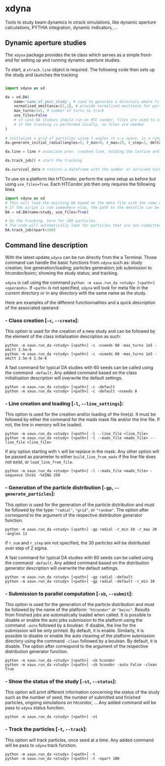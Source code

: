 # xdyna

Tools to study beam dynamics in xtrack simulations, like dynamic aperture calculations, PYTHIA integration, dynamic indicators, ...

## Dynamic aperture studies

The `xdyna` package provides the `DA` class which serves as a simple front-end for setting up and running dynamic aperture studies.

To start, a `xtrack.line` object is required.
The following code then sets up the study and launches the tracking

```python

import xdyna as xd

da = xd.DA(
    name='name_of_your_study', # used to generate a directory where files are stored
    normalised_emittance=[1,1], # provide normalized emittance for particle initialization in [m]
    max_turns=1e5, # number of turns to track
    use_files=False 
    # in case DA studies should run on HTC condor, files are used to collect the information
    # if the tracking is performed locally, no files are needed
)
    
# initialize a grid of particles using 5 angles in x-y space, in a range from 0 to 20 sigmas in steps of 5 sigma.
da.generate_initial_radial(angles=5, r_min=0, r_max=20, r_step=5, delta=0.) 

da.line = line # associate prev. created line, holding the lattice and context, with DA object

da.track_job() # start the tracking

da.survival_data # returns a dataframe with the number of survived turns for the initial position of each particle

```

To use on a platform like HTCondor, perform the same setup as before but using `use_files=True`.
Each HTCondor job then only requires the following lines

```python
import xdyna as xd
# This will load the existing DA based on the meta file with the same name found in the working directory.
# If the script is ran somewhere else, the path to the metafile can be passed with 'path=...'.
DA = xd.DA(name=study, use_files=True)

# Do the tracking, here for 100 particles.
# The code will automatically look for particles that are not-submitted yet and use these.
DA.track_job(npart=100)
```

## Command line description

With the latest update,`xdyna` can be run directly from the a Terminal. 
Those command can handle the basic functions from `xdyna` such as: study creation; line generation/loading; particles generation; job submission to htcondor/boinc; showing the study status; and tracking.

`xdyna` is call using the command `python -m xaux.run_da <study> [<path>] <operands>`. 
If `<path>` is not specified, `xdyna` will look for meta file in the current directory or in any directory with the same name as the study.

Here are examples of the different functionnalities and a quick description of the associated operand:

### - Class creation [`-c`, `--create`]:

This option is used for the creation of a new study and can be followed by the element of the class initialisation description as such:
```Shell
python -m xaux.run_da <study> [<path>] -c -nseeds 60 -max_turns 1e5 -emitt 2.5e-6
python -m xaux.run_da <study> [<path>] -c -nseeds 60 -max_turns 1e5 -emitt 2.5e-6 2.5e-6
```

A fast command for typical DA studies with 60 seeds can be called using the command `-default`. 
Any added command based on the class initialisation description will overwrite the default settings.
```Shell
python -m xaux.run_da <study> [<path>] -c -default
python -m xaux.run_da <study> [<path>] -c -default -nseeds 0
```

### - Line creation and loading [`-l`, `--line_settings`]:

This option is used for the creation and/or loading of the line(s).
It must be followed by either the command for the madx mask file and/or  the line file. 
If not, the line in memory will be loaded.
```Shell
python -m xaux.run_da <study> [<path>] -l --line_file <line_file>
python -m xaux.run_da <study> [<path>] -l --madx_file <madx_file> --line_file <line_file>
```

If any option starting with `%` will be replace in the mask. Any other option will be passed  as parameter to either `build_line_from_madx` if the line file does not exist, or `load_line_from_file`.
```Shell
python -m xaux.run_da <study> [<path>] -l --madx_file <madx_file> -sequence lhcb1 -%XING 250
```

### - Generation of the particle distribution [`-gp`, `--generate_particles`]:

This option is used for the generation of the particle distribution and must be followed by the type: `"radial"`, `"grid"`, or `"random"`.
The option after correspond to the argument of the respective distribution generator function.
```Shell
python -m xaux.run_da <study> [<path>] -gp radial -r_min 10 -r_max 20 -angles 11
```
if `r_num` and `r_step` are not specified, the 30 particles will be distributed over step of 2 sigma.

A fast command for typical DA studies with 60 seeds can be called using the command `-default`. 
Any added command based on the distribution generator description will overwrite the default settings.
```Shell
python -m xaux.run_da <study> [<path>] -gp radial -default
python -m xaux.run_da <study> [<path>] -gp radial -default -r_min 10
```

### - Submission to parallel computation [`-sb`, `--submit`]:
This option is used for the generation of the particle distribution and must be followed by the name of the platform: `"htcondor"` or `"boinc"`.
Results from finished jobs are automatically loaded when called.
It is possible to disable or enable the auto jobs submission to the platform using the command `-auto` followed by a boulean. If disable, the line for the submission will be only printed. By default, it is enable.
Similarly, it is possible to disable or enable the auto cleaning of the platform submission directory using the command `-clean` followed by a boulean. By default, it is disable.
The option after correspond to the argument of the respective distribution generator function.
```Shell
python -m xaux.run_da <study> [<path>] -sb hcondor
python -m xaux.run_da <study> [<path>] -sb hcondor -auto False -clean True
```

### - Show the status of the study [`-st`, `--status`]:
This option will print different information concerning the status of the study such as the number of seed, the number of submitted and finished particles, ongoing simulations on htcondor, ...
Any added command will be pass to `xdyna` status function.
```Shell
python -m xaux.run_da <study> [<path>] -st
```

### - Track the particles [`-t`, `--track`]:
This option will track particles, once seed at a time.
Any added command will be pass to `xdyna` track function.
```Shell
python -m xaux.run_da <study> [<path>] -t
python -m xaux.run_da <study> [<path>] -t -npart 100
```
